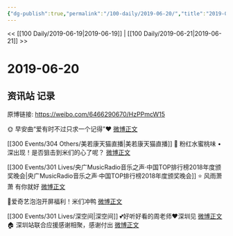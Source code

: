 ```yaml
---
{"dg-publish":true,"permalink":"/100-daily/2019-06-20/","title":"2019-06-20"}
---
```



<< [[100 Daily/2019-06-19\|2019-06-19]] | [[100 Daily/2019-06-21\|2019-06-21]] >>

# 2019-06-20

## 资讯站 记录

原博链接: https://weibo.com/6466290670/HzPPmcW15

🌞 早安曲“爱有时不过只求一个记得”❤️
[微博正文](https://m.weibo.cn/6466290670/4385164190406893)

[[300 Events/304 Others/美若康天猫直播\|美若康天猫直播]]
🍑 粉红水蜜桃味 • 深出现！是否狙击到米们的心了呢？
[微博正文](https://m.weibo.cn/6466290670/4385293425234999)

[[300 Events/301 Lives/央广MusicRadio音乐之声·中国TOP排行榜2018年度颁奖晚会\|央广MusicRadio音乐之声·中国TOP排行榜2018年度颁奖晚会]]
⭐️ 风雨萧萧 有你就好
[微博正文](https://m.weibo.cn/6466290670/4385300359393733)

🌻爱奇艺泡泡开屏福利！米们冲鸭
[微博正文](https://m.weibo.cn/6466290670/4385315257447194)

[[300 Events/301 Lives/深空间\|深空间]]
💕好听好看的周老师❤️深圳见
[微博正文](https://m.weibo.cn/6466290670/4385366238717030)
🏠 深圳站联合应援感谢相聚，感谢付出
[微博正文](https://m.weibo.cn/6466290670/4385367275243490)
